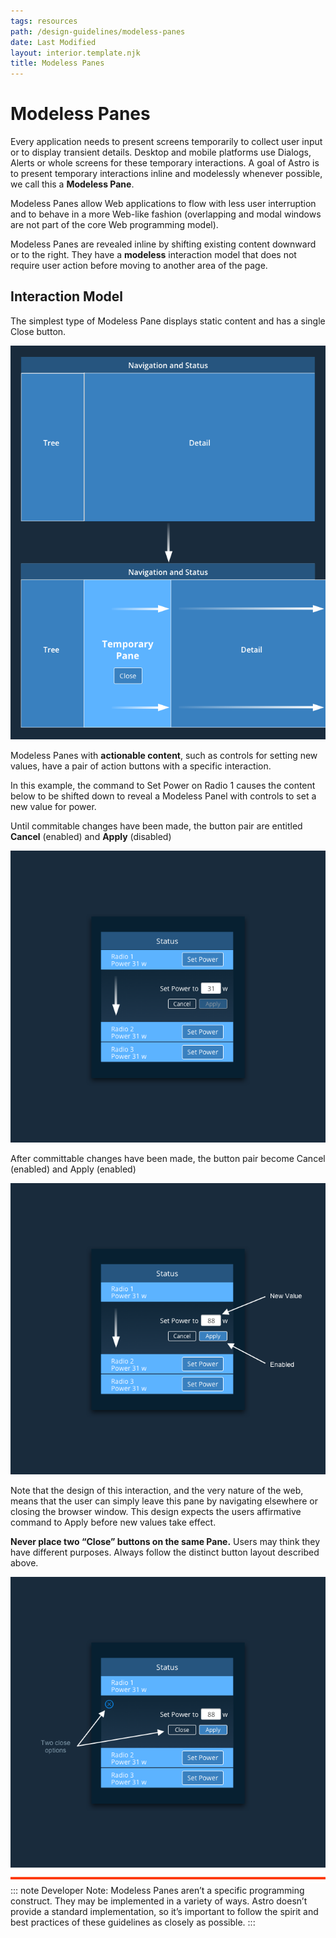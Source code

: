 ```yaml
---
tags: resources
path: /design-guidelines/modeless-panes
date: Last Modified
layout: interior.template.njk
title: Modeless Panes
---
```


# Modeless Panes

Every application needs to present screens temporarily to collect user input or to display transient details. Desktop and mobile platforms use Dialogs, Alerts or whole screens for these temporary interactions. A goal of Astro is to present temporary interactions inline and modelessly whenever possible, we call this a **Modeless Pane**.

Modeless Panes allow Web applications to flow with less user interruption and to behave in a more Web-like fashion (overlapping and modal windows are not part of the core Web programming model).

Modeless Panes are revealed inline by shifting existing content downward or to the right. They have a **modeless** interaction model that does not require user action before moving to another area of the page.

## Interaction Model

The simplest type of Modeless Pane displays static content and has a single Close button.

![Modeless Pane example.](/img/design-guidelines/modeless-panes-1.png)

Modeless Panes with **actionable content**, such as controls for setting new values, have a pair of action buttons with a specific interaction.

In this example, the command to Set Power on Radio 1 causes the content below to be shifted down to reveal a Modeless Panel with controls to set a new value for power.

Until commitable changes have been made, the button pair are entitled **Cancel** (enabled) and **Apply** (disabled)

![Modeless Pane example.](/img/design-guidelines/modeless-panes-2.png)

After committable changes have been made, the button pair become Cancel (enabled) and Apply (enabled)

![Modeless Pane example.](/img/design-guidelines/modeless-panes-3.png)

Note that the design of this interaction, and the very nature of the web, means that the user can simply leave this pane by navigating elsewhere or closing the browser window. This design expects the users affirmative command to Apply before new values take effect.

**Never place two “Close” buttons on the same Pane.** Users may think they have different purposes. Always follow the distinct button layout described above.

![Modeless Pane Don't Example.](/img/design-guidelines/modeless-panes-dont-2.png)
::: note
Developer Note: Modeless Panes aren’t a specific programming construct. They may be implemented in a variety of ways. Astro doesn’t provide a standard implementation, so it’s important to follow the spirit and best practices of these guidelines as closely as possible.
:::
